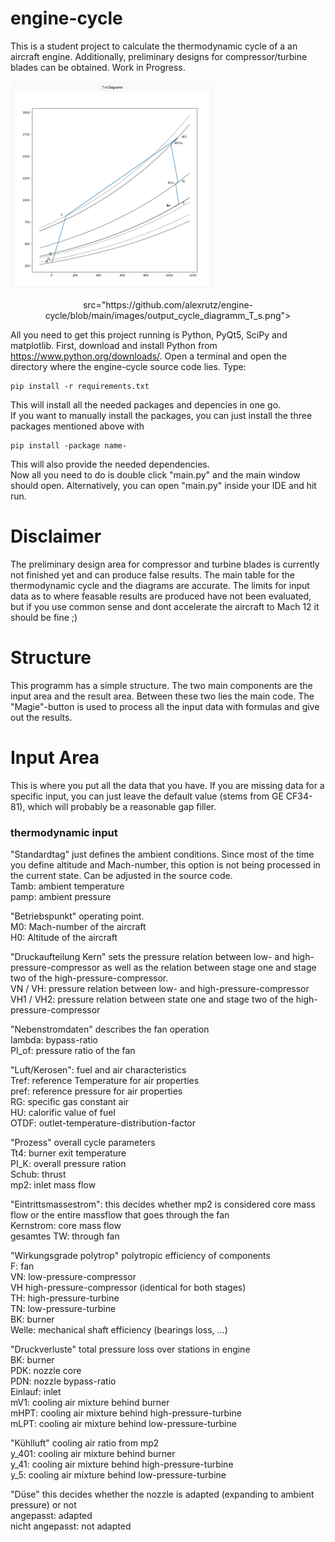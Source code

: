 # engine-cycle
This is a student project to calculate the thermodynamic cycle of a an aircraft engine. Additionally, preliminary designs for compressor/turbine blades can be obtained. Work in Progress.

![T_s_diagram](https://github.com/alexrutz/engine-cycle/blob/main/images/output_cycle_diagramm_T_s.png)

<p align="center">
	src="https://github.com/alexrutz/engine-cycle/blob/main/images/output_cycle_diagramm_T_s.png">
</p>

All you need to get this project running is Python, PyQt5, SciPy and matplotlib. First, download and install Python from https://www.python.org/downloads/. Open a terminal and open the directory where the engine-cycle source code lies. Type:
```
pip install -r requirements.txt
```
This will install all the needed packages and depencies in one go.\
If you want to manually install the packages, you can just install the three packages mentioned above with
```
pip install -package name-
```
This will also provide the needed dependencies.\
Now all you need to do is double click "main.py" and the main window should open. Alternatively, you can open "main.py" inside your IDE and hit run.

# Disclaimer
The preliminary design area for compressor and turbine blades is currently not finished yet and can produce false results. The main table for the thermodynamic cycle and the diagrams are accurate. The limits for input data as to where feasable results are produced have not been evaluated, but if you use common sense and dont accelerate the aircraft to Mach 12 it should be fine ;)

# Structure
This programm has a simple structure. The two main components are the input area and the result area. Between these two lies the main code. The "Magie"-button is used to process all the input data with formulas and give out the results.

# Input Area

This is where you put all the data that you have. If you are missing data for a specific input, you can just leave the default value (stems from GE CF34-81), which will probably be a reasonable gap filler.

### thermodynamic input

"Standardtag" just defines the ambient conditions. Since most of the time you define altitude and Mach-number, this option is not being processed in the current state. Can be adjusted in the source code.\
Tamb: ambient temperature\
pamp: ambient pressure

"Betriebspunkt" operating point.\
M0: Mach-number of the aircraft\
H0: Altitude of the aircraft

"Druckaufteilung Kern" sets the pressure relation between low- and high-pressure-compressor as well as the relation between stage one and stage two of the high-pressure-compressor.\
VN / VH:   pressure relation between low- and high-pressure-compressor\
VH1 / VH2: pressure relation between state one and stage two of the high-pressure-compressor

"Nebenstromdaten" describes the fan operation\
lambda: bypass-ratio\
PI_of:  pressure ratio of the fan

"Luft/Kerosen": fuel and air characteristics\
Tref:	reference Temperature for air properties\
pref:	reference pressure for air properties\
RG:		specific gas constant air\
HU:		calorific value of fuel\
OTDF:	outlet-temperature-distribution-factor

"Prozess" overall cycle parameters\
Tt4:   burner exit temperature\
PI_K:  overall pressure ration\
Schub: thrust\
mp2:   inlet mass flow

"Eintrittsmassestrom": this decides whether mp2 is considered core mass flow or the entire massflow that goes through the fan\
Kernstrom:   core mass flow\
gesamtes TW: through fan

"Wirkungsgrade polytrop" polytropic efficiency of components\
F:     fan\
VN:    low-pressure-compressor\
VH     high-pressure-compressor (identical for both stages)\
TH:    high-pressure-turbine\
TN:    low-pressure-turbine\
BK:    burner\
Welle: mechanical shaft efficiency (bearings loss, ...)

"Druckverluste" total pressure loss over stations in engine\
BK: burner\
PDK: nozzle core\
PDN: nozzle bypass-ratio\
Einlauf: inlet\
mV1: cooling air mixture behind burner\
mHPT: cooling air mixture behind high-pressure-turbine\
mLPT: cooling air mixture behind low-pressure-turbine

"Kühlluft" cooling air ratio from mp2\
y_401: cooling air mixture behind burner\
y_41: cooling air mixture behind high-pressure-turbine\
y_5: cooling air mixture behind low-pressure-turbine

"Düse" this decides whether the nozzle is adapted (expanding to ambient pressure) or not\
angepasst:       adapted\
nicht angepasst: not adapted